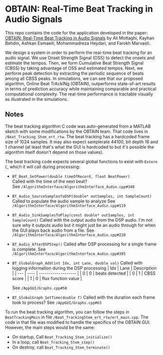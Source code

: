 # OBTAIN: Real-Time Beat Tracking in Audio Signals
This repo contains the code for the application developed in the paper: 
[OBTAIN: Real-Time Beat Tracking in Audio Signals](http://www.ijsps.com/uploadfile/2017/1220/20171220034151817.pdf)
by Ali Mottaghi, Kayhan Behdin, Ashkan Esmaeili, Mohammadreza Heydari, and Farokh
Marvasti.


We design a system in order to perform the real-time beat tracking for an audio
signal. We use Onset Strength Signal (OSS) to detect the onsets and estimate the
tempos. Then, we form Cumulative Beat Strength Signal (CBSS) by taking advantage
of OSS and estimated tempos. Next, we perform peak detection by extracting the
periodic sequence of beats among all CBSS peaks. In simulations, we can see that
our proposed algorithm, Online Beat TrAckINg (OBTAIN), outperforms state-of-art
results in terms of prediction accuracy while maintaining comparable and
practical computational complexity. The real-time performance is tractable
visually as illustrated in the simulations. 

## Notes

The beat tracking algorithm C code was auto-generated from a MATLAB sketch with
some modifications by the OBTAIN team. That code lives in
`/Beat_Tracking_Stem_ert_rtw`. The beat tracking has a hardcoded frame size of
1024 samples. It may also expect samplerate 44100, bit depth 16 and 1 channel
(at least that's what the GUI is hardcoded to but it's possible the algorithm
itself doesn't depend on those values).

The beat tracking code expects several global functions to exist with `Extern C`,
which it will call during processing:

- `BT_Beat_SetPower(double timeOfRecord, float BeatPower)`
  <br/>Called with the time of the next beat?
  <br/>See `/AlgorithmInterface/AlgorithmInterface_Audio.cpp#340`
- `BT_Audio_SourceSamplesToDSP(double* outSamples, int SampleCount)`
  Called to populate the audio sample to analyze
  See `/AlgorithmInterface/AlgorithmInterface_Audio.cpp#119`
- `BT_Audio_SinkSamplesToPlay(const double* outSamples, int SampleCount)`
  Called with the output audio from the DSP audio. I'm not sure why it outputs
  audio but it might just be an audio through for when the GUI plays back audio
  from a file.
  See `/AlgorithmInterface/AlgorithmInterface_Audio.cpp#220`
- `BT_Audio_AfterDSPStep()`
  Called after DSP processing for a single frame is complete.
  See `/AlgorithmInterface/AlgorithmInterface_Audio.cpp#395`
- `BT_GlobalGraph_Add(int Idx, int Lane, double val)`
  Called with logging information during the DSP processing
    | Idx | Lane | Description         |
    | --- | ---- | ------------------- |
    | 0   | 0    | beats detected      |
    | 0   | 1    | CBSS score          |
    | 1   | 0    | flux function value |

  See `/AppGUI/Graphs.cpp#50`
- `BT_GlobalGraph_SetTime(double T)`
  Called with the duration each frame took to process?
  See `/AppGUI/Graphs.cpp#63`

To run the beat tracking algorithm, you can follow the steps in
`BeatTrackingMain` in file `/Beat_TrackingStem_ert_rtw/ert_main.cpp`. The code
in that file was modified to handle the specifics of the OBTAIN GUI. However,
the main steps would be the same:

- On startup, Call `Beat_Tracking_Stem_initialize()`
- In a loop, call `Beat_Tracking_Stem_step()`
- On destroy, call `Beat_Tracking_Stem_terminate()`

